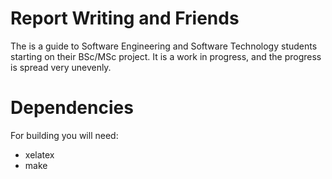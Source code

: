 # Report Writing and Friends

The is a guide to Software Engineering and Software Technology students starting on their BSc/MSc project. It is a work in progress, and the progress is spread very unevenly.

# Dependencies

For building you will need:
- xelatex
- make

